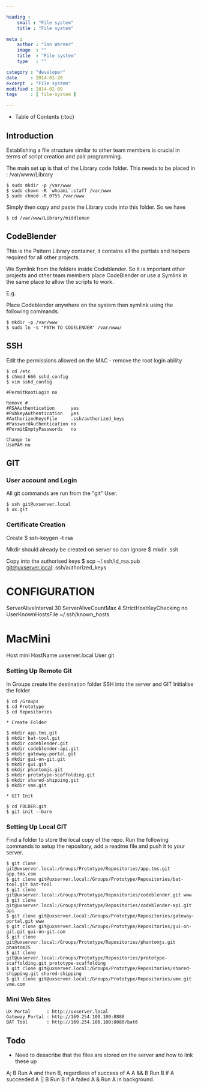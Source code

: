 ```yaml
---

heading :
    small : "File system"
    title : "File system"

meta :
    author : "Ian Warner"
    image  : ""
    title  : "File system"
    type   : ""

category : "developer"
date     : 2014-01-20
excerpt  : "File system"
modified : 2014-02-09
tags     : [ file-system ]

---
```


* Table of Contents
{:toc}

## Introduction

Establishing a file structure similar to other team members is crucial in terms
of script creation and pair programming.

The main set up is that of the Library code folder.
This needs to be placed in : /var/www/Library

    $ sudo mkdir -p /var/www
    $ sudo chown -R `whoami`:staff /var/www
    $ sudo chmod -R 0755 /var/www

Simply then copy and paste the Library code into this folder. So we have

    $ cd /var/www/Library/middleman

## CodeBlender

This is the Pattern Library container, it contains all the partials and helpers
required for all other projects.

We Symlink from the folders inside Codeblender. So it is important other projects
and other team members place CodeBlender or use a Symlink in the same place to
allow the scripts to work.

E.g.

Place Codeblender anywhere on the system then symlink using the following commands.

    $ mkdir -p /var/www
    $ sudo ln -s "PATH TO CODELENDER" /var/www/

## SSH

Edit the permissions allowed on the MAC - remove the root login ability

    $ cd /etc
    $ chmod 666 sshd_config
    $ vim sshd_config

    #PermitRootLogin no

    Remove #
    #RSAAuthentication      yes
    #PubkeyAuthentication   yes
    #AuthorizedKeysFile     .ssh/authorized_keys
    #PasswordAuthentication no
    #PermitEmptyPasswords   no

    Change to
    UsePAM no

## GIT

### User account and Login

All git commands are run from the "git" User.

    $ ssh git@uxserver.local
    $ ux.git

### Certificate Creation

Create
    $ ssh-keygen -t rsa

Mkdir should already be created on server so can ignore
    $ mkdir .ssh

Copy into the authorised keys
    $ scp ~/.ssh/id\_rsa.pub git@uxserver.local:.ssh/authorized\_keys

# CONFIGURATION
ServerAliveInterval   30
ServerAliveCountMax   4
StrictHostKeyChecking no
UserKnownHostsFile    ~/.ssh/known_hosts

# MacMini
Host mini
    HostName    uxserver.local
    User        git

### Setting Up Remote Git

In Groups create the destination folder
SSH into the server and GIT Initialise the folder

    $ cd /Groups
    $ cd Prototype
    $ cd Repositories

    * Create Folder

    $ mkdir app.tms.git
    $ mkdir bat-tool.git
    $ mkdir codeblender.git
    $ mkdir codeblender-api.git
    $ mkdir gateway-portal.git
    $ mkdir gui-on-git.git
    $ mkdir gui.git
    $ mkdir phantomjs.git
    $ mkdir prototype-scaffolding.git
    $ mkdir shared-shipping.git
    $ mkdir vme.git

    * GIT Init

    $ cd FOLDER.git
    $ git init --bare

### Setting Up Local GIT

Find a folder to store the local copy of the repo. Run the following commands
to setup the repository, add a readme file and push it to your server.

    $ git clone git@uxserver.local:/Groups/Prototype/Repositories/app.tms.git app.tms.com
    $ git clone git@uxserver.local:/Groups/Prototype/Repositories/bat-tool.git bat-tool
    $ git clone git@uxserver.local:/Groups/Prototype/Repositories/codeblender.git www
    $ git clone git@uxserver.local:/Groups/Prototype/Repositories/codeblender-api.git api
    $ git clone git@uxserver.local:/Groups/Prototype/Repositories/gateway-portal.git www
    $ git clone git@uxserver.local:/Groups/Prototype/Repositories/gui-on-git.git gui-on-git.com
    $ git clone git@uxserver.local:/Groups/Prototype/Repositories/phantomjs.git phantomJS
    $ git clone git@uxserver.local:/Groups/Prototype/Repositories/prototype-scaffolding.git prototype-scaffolding
    $ git clone git@uxserver.local:/Groups/Prototype/Repositories/shared-shipping.git shared-shipping
    $ git clone git@uxserver.local:/Groups/Prototype/Repositories/vme.git vme.com

### Mini Web Sites

    UX Portal      : http://uxserver.local
    Gateway Portal : http://169.254.100.100:8888
    BAT Tool       : http://169.254.100.100:8080/bat6

## Todo
* Need to desacribe that the files are stored on the server and how to link these up

A; B    Run A and then B, regardless of success of A
A && B  Run B if A succeeded
A || B  Run B if A failed
A &     Run A in background.